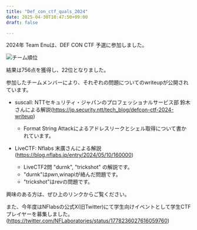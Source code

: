 ```yaml
---
title: "Def_con_ctf_quals_2024"
date: 2025-04-30T10:47:50+09:00
draft: false

---
```


2024年 Team Enuは、DEF CON CTF 予選に参加しました。

![チーム順位](/writeup/def_con_ctf_quals_2024/team_result.png)

結果は756点を獲得し、22位となりました。

参加したチームメンバーにより、それぞれの問題についてのwriteupが公開されています。

- suscall: NTTセキュリティ・ジャパンのプロフェッショナルサービス部 鈴木さんによる解説(<https://jp.security.ntt/tech_blog/defcon-ctf-2024-writeup>)
    - Format String Attackによるアドレスリークとシェル取得について書かれています。
    



- LiveCTF: Nflabs 末廣さんによる解説(<https://blog.nflabs.jp/entry/2024/05/10/160000>)
    - LiveCTF2問 "durnk", "trickshot" の解説です。
    - "durnk"はpwn,winapiが絡んだ問題です。
    - "trickshot"はrevの問題です。


興味のある方は、ぜひ上のリンクからご覧ください。

また、今年度はNFlabsの公式X(旧Twitter)にて学生向けイベントとして学生CTFプレイヤーを募集しました。
(<https://twitter.com/NFLaboratories/status/1778236027616059760>)
